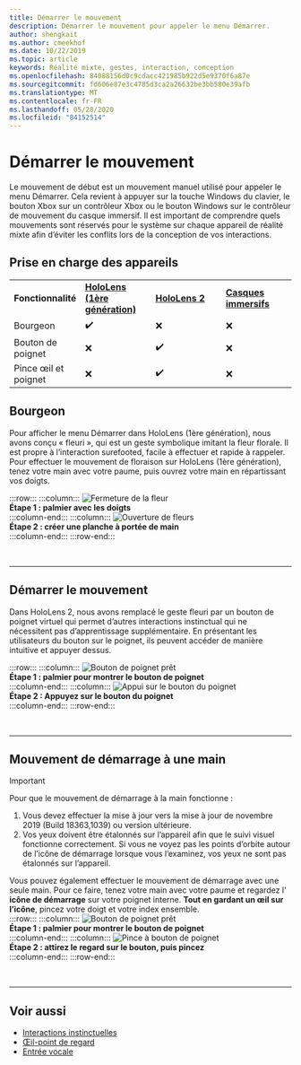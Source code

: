```yaml
---
title: Démarrer le mouvement
description: Démarrer le mouvement pour appeler le menu Démarrer.
author: shengkait
ms.author: cmeekhof
ms.date: 10/22/2019
ms.topic: article
keywords: Réalité mixte, gestes, interaction, conception
ms.openlocfilehash: 84088156d0c9cdacc421985b922d5e9370f6a87e
ms.sourcegitcommit: fd606e87e3c4785d3ca2a26632be3bb580e39afb
ms.translationtype: MT
ms.contentlocale: fr-FR
ms.lasthandoff: 05/28/2020
ms.locfileid: "84152514"
---
```

# <a name="start-gesture"></a>Démarrer le mouvement

Le mouvement de début est un mouvement manuel utilisé pour appeler le menu Démarrer. Cela revient à appuyer sur la touche Windows du clavier, le bouton Xbox sur un contrôleur Xbox ou le bouton Windows sur le contrôleur de mouvement du casque immersif. Il est important de comprendre quels mouvements sont réservés pour le système sur chaque appareil de réalité mixte afin d’éviter les conflits lors de la conception de vos interactions.

## <a name="device-support"></a>Prise en charge des appareils

<table>
    <colgroup>
    <col width="25%" />
    <col width="25%" />
    <col width="25%" />
    <col width="25%" />
    </colgroup>
    <tr>
        <td><strong>Fonctionnalité</strong></td>
        <td><a href="hololens-hardware-details.md"><strong>HoloLens (1ère génération)</strong></a></td>
        <td><a href="https://docs.microsoft.com/hololens/hololens2-hardware"><strong>HoloLens 2</strong></td>
        <td><a href="immersive-headset-hardware-details.md"><strong>Casques immersifs</strong></a></td>
    </tr>
     <tr>
        <td>Bourgeon</td>
        <td>✔️</td>
        <td>❌</td>
        <td>❌</td>
    </tr>
     <tr>
        <td>Bouton de poignet</td>
        <td>❌</td>
        <td>✔️</td>
        <td>❌</td>
    </tr>
    <tr>
        <td>Pince œil et poignet</td>
        <td>❌</td>
        <td>✔️</td>
        <td>❌</td>
    </tr>
</table>

## <a name="bloom"></a>Bourgeon
Pour afficher le menu Démarrer dans HoloLens (1ère génération), nous avons conçu « fleuri », qui est un geste symbolique imitant la fleur florale. Il est propre à l’interaction surefooted, facile à effectuer et rapide à rappeler. Pour effectuer le mouvement de floraison sur HoloLens (1ère génération), tenez votre main avec votre paume, puis ouvrez votre main en répartissant vos doigts.

:::row:::
    :::column:::
        ![Fermeture de la fleur](images/bloom-close.png)<br>
        **Étape 1 : palmier avec les doigts**<br>
    :::column-end:::
    :::column:::
        ![Ouverture de fleurs](images/bloom-open.png)<br>
        **Étape 2 : créer une planche à portée de main**<br>
    :::column-end:::
:::row-end:::

<br>

---

## <a name="start-gesture"></a>Démarrer le mouvement
Dans HoloLens 2, nous avons remplacé le geste fleuri par un bouton de poignet virtuel qui permet d’autres interactions instinctual qui ne nécessitent pas d’apprentissage supplémentaire. En présentant les utilisateurs du bouton sur le poignet, ils peuvent accéder de manière intuitive et appuyer dessus.

:::row:::
    :::column:::
        ![Bouton de poignet prêt](images/wrist-button-ready.png)<br>
        **Étape 1 : palmier pour montrer le bouton de poignet**<br>
    :::column-end:::
    :::column:::
        ![Appui sur le bouton du poignet](images/wrist-button-press.png)<br>
        **Étape 2 : Appuyez sur le bouton du poignet**<br>
    :::column-end:::
:::row-end:::

<br>

---


## <a name="one-handed-start-gesture"></a>Mouvement de démarrage à une main

> [!IMPORTANT]
> Pour que le mouvement de démarrage à la main fonctionne :
>
> 1. Vous devez effectuer la mise à jour vers la mise à jour de novembre 2019 (Build 18363,1039) ou version ultérieure.
> 1. Vos yeux doivent être étalonnés sur l’appareil afin que le suivi visuel fonctionne correctement. Si vous ne voyez pas les points d’orbite autour de l’icône de démarrage lorsque vous l’examinez, vos yeux ne sont pas étalonnés sur l’appareil.

Vous pouvez également effectuer le mouvement de démarrage avec une seule main. Pour ce faire, tenez votre main avec votre paume et regardez l' **icône de démarrage** sur votre poignet interne. **Tout en gardant un œil sur l’icône**, pincez votre doigt et votre index ensemble.<br>
:::row:::
    :::column:::
        ![Bouton de poignet prêt](images/wrist-button-ready.png)<br>
        **Étape 1 : palmier pour montrer le bouton de poignet**<br>
    :::column-end:::
    :::column:::
        ![Pince à bouton de poignet](images/wrist-button-pinch.png)<br>
        **Étape 2 : attirez le regard sur le bouton, puis pincez**<br>
    :::column-end:::
:::row-end:::

<br>

---

## <a name="see-also"></a>Voir aussi

* [Interactions instinctuelles](interaction-fundamentals.md)
* [Œil-point de regard](eye-tracking.md)
* [Entrée vocale](voice-input.md)
